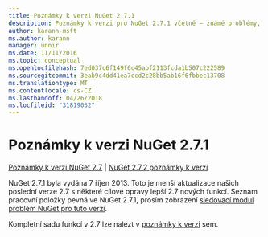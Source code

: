 ```yaml
---
title: Poznámky k verzi NuGet 2.7.1
description: Poznámky k verzi pro NuGet 2.7.1 včetně – známé problémy, opravy chyb, přidaných funkcí a chcete.
author: karann-msft
ms.author: karann
manager: unnir
ms.date: 11/11/2016
ms.topic: conceptual
ms.openlocfilehash: 7ed037c6f149f6c45abf2113fcda1b507c222589
ms.sourcegitcommit: 3eab9c4dd41ea7ccd2c28bb5ab16f6fbbec13708
ms.translationtype: MT
ms.contentlocale: cs-CZ
ms.lasthandoff: 04/26/2018
ms.locfileid: "31819032"
---
```

# <a name="nuget-271-release-notes"></a>Poznámky k verzi NuGet 2.7.1

[Poznámky k verzi NuGet 2.7](../release-notes/nuget-2.7.md) | [NuGet 2.7.2 poznámky k verzi](../release-notes/nuget-2.7.2.md)

NuGet 2.7.1 byla vydána 7 říjen 2013.  Toto je menší aktualizace našich poslední verze 2.7 s některé cílové opravy lepší 2.7 nových funkcí. Seznam pracovní položky pevná ve NuGet 2.7.1, prosím zobrazení [sledovací modul problém NuGet pro tuto verzi](http://nuget.codeplex.com/workitem/list/advanced?keyword=&status=Closed&type=All&priority=All&release=NuGet%202.7.1&assignedTo=All&component=All&sortField=LastUpdatedDate&sortDirection=Descending&page=0).

Kompletní sadu funkcí v 2.7 lze nalézt v [poznámky k verzi](../release-notes/nuget-2.7.md) sem.
